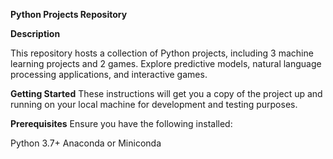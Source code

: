 **Python Projects Repository**


**Description**

This repository hosts a collection of Python projects, including 3 machine learning projects and 2 games. Explore predictive models, natural language processing applications, and interactive games.

**Getting Started**
These instructions will get you a copy of the project up and running on your local machine for development and testing purposes.

**Prerequisites**
Ensure you have the following installed:

Python 3.7+
Anaconda or Miniconda
